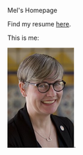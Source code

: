 Mel's Homepage

Find my resume [here](myresume).

This is me:

![portrait](images/Mel-Lib-Portrait-Small.jpg).
